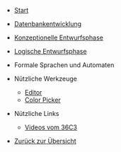 * [Start](/Datenbanken/index.md)
* [Datenbankentwicklung](./DBS.md)
* [Konzeptionelle Entwurfsphase](./konzeptionell.md)  
* [Logische Entwurfsphase](./logisch.md)
* Formale Sprachen und Automaten
* Nützliche Werkzeuge

  * [Editor](https://apps.wi-wissen.de/html-css-js-editor/)
  * [Color Picker](https://www.w3schools.com/colors/colors_picker.asp)



* Nützliche Links
  * [Videos vom 36C3](https://media.ccc.de/c/36c3)



* [Zurück zur Übersicht](../)

